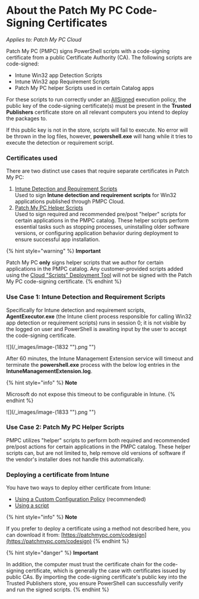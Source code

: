 # About the Patch My PC Code-Signing Certificates

_Applies to: Patch My PC Cloud_

Patch My PC (PMPC) signs PowerShell scripts with a code-signing certificate from a public Certificate Authority (CA). The following scripts are code-signed:

* Intune Win32 app Detection Scripts
* Intune Win32 app Requirement Scripts
* Patch My PC helper Scripts used in certain Catalog apps

For these scripts to run correctly under an [AllSigned](https://learn.microsoft.com/en-us/powershell/module/microsoft.powershell.core/about/about_execution_policies?view=powershell-7.4) execution policy, the public key of the code-signing certificate(s) must be present in the **Trusted Publishers** certificate store on all relevant computers you intend to deploy the packages to.

If this public key is not in the store, scripts will fail to execute. No error will be thrown in the log files, however, **powershell.exe** will hang while it tries to execute the detection or requirement script.

### Certificates used

There are two distinct use cases that require separate certificates in Patch My PC:

1. [Intune Detection and Requirement Scripts](./#use-case-1-intune-detection-and-requirement-scripts)\
   Used to sign **Intune detection and requirement scripts** for Win32 applications published through PMPC Cloud.
2. [Patch My PC Helper Scripts](./#use-case-2-patch-my-pc-helper-scripts)\
   Used to sign required and recommended pre/post "helper" scripts for certain applications in the PMPC catalog. These helper scripts perform essential tasks such as stopping processes, uninstalling older software versions, or configuring application behavior during deployment to ensure successful app installation.

{% hint style="warning" %}
**Important**

Patch My PC **only** signs helper scripts that we author for certain applications in the PMPC catalog. Any customer-provided scripts added using the [Cloud "Scripts" Deployment Tool](../../cloud-deployments/deploying-an-app-using-cloud/cloud-configurations-deployment-tab/cloud-scripts-deployment-tool/) will not be signed with the Patch My PC code-signing certificate.
{% endhint %}

### Use Case 1: Intune Detection and Requirement Scripts

Specifically for Intune detection and requirement scripts, **AgentExecutor.exe** (the Intune client process responsible for calling Win32 app detection or requirement scripts) runs in session 0; it is not visible by the logged on user and PowerShell is awaiting input by the user to accept the code-signing certificate.

!\[]\(/\_images/image-(1832 "").png "")

After 60 minutes, the Intune Management Extension service will timeout and terminate the **powershell.exe** process with the below log entries in the **IntuneManagementExtension.log**.

{% hint style="info" %}
**Note**

Microsoft do not expose this timeout to be configurable in Intune.
{% endhint %}

!\[]\(/\_images/image-(1833 "").png "")

### Use Case 2: Patch My PC Helper Scripts

PMPC utilizes "helper" scripts to perform both required and recommended pre/post actions for certain applications in the PMPC catalog. These helper scripts can, but are not limited to, help remove old versions of software if the vendor's installer does not handle this automatically.

### Deploying a certificate from Intune

You have two ways to deploy either certificate from Intune:

* [Using a Custom Configuration Policy](using-a-custom-configuration-policy-to-deploy-the-patch-my-pc-certificate.md) (recommended)
* [Using a script](using-a-script-to-deploy-the-patch-my-pc-certificate.md)

{% hint style="info" %}
**Note**

If you prefer to deploy a certificate using a method not described here, you can download it from: [https://patchmypc.com/codesign](https://patchmypc.com/codesign)
{% endhint %}

{% hint style="danger" %}
**Important**

In addition, the computer must trust the certificate chain for the code-signing certificate, which is generally the case with certificates issued by public CAs. By importing the code-signing certificate's public key into the Trusted Publishers store, you ensure PowerShell can successfully verify and run the signed scripts.
{% endhint %}
